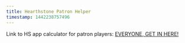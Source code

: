 ```yaml
---
title: Hearthstone Patron Helper
timestamp: 1442238757496
---
```


Link to HS app calculator for patron players: [EVERYONE, GET IN HERE!](/p/hsPatron) 